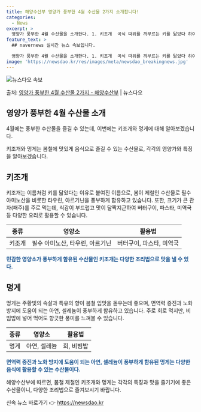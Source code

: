 ```yaml
---
title: 해양수산부 영양가 풍부한 4월 수산물 2가지 소개합니다!
categories:
  - News
excerpt: >
  영양가 풍부한 4월 수산물을 소개한다. 1. 키조개  곡식 따위를 까부르는 키를 닮았다 하여 붙여진 이름 키…
feature_text: >
  ## navernews 실시간 뉴스 속보입니다.

  영양가 풍부한 4월 수산물을 소개한다. 1. 키조개  곡식 따위를 까부르는 키를 닮았다 하여 붙여진 이름 키…
image: 'https://newsdao.kr/res/images/meta/newsdao_breakingnews.jpg'
---
```


![뉴스다오 속보](https://newsdao.kr/res/images/meta/newsdao_breakingnews.jpg)

<p>출처: <a href="https://newsdao.kr/3537" rel="dofollow">영양가 풍부한 4월 수산물 2가지 - 해양수산부</a> | 뉴스다오</p>

<h2 data-ke-size="size26">영양가 풍부한 4월 수산물 소개</h2>

4월에는 풍부한 수산물을 즐길 수 있는데, 이번에는 키조개와 멍게에 대해 알아보겠습니다.

<p data-ke-size="size16">키조개와 멍게는 봄철에 맛있게 음식으로 즐길 수 있는 수산물로, 각각의 영양가와 특징을 알아보겠습니다.</p>

<h2 data-ke-size="size24">키조개</h2>

<p data-ke-size="size16">키조개는 이름처럼 키를 닮았다는 이유로 붙여진 이름으로, 봄이 제철인 수산물로 필수 아미노산을 비롯한 타우린, 아르기닌을 풍부하게 함유하고 있습니다. 또한, 크기가 큰 관자(패주)를 주로 먹는데, 식감이 부드럽고 맛이 달짝지근하여 버터구이, 파스타, 미역국 등 다양한 요리로 활용할 수 있습니다.</p>

<table>
<thead>
<tr>
<th style="text-align: center;">종류</th>
<th style="text-align: center;">영양소</th>
<th style="text-align: center;">활용법</th>
</tr>
</thead>
<tbody>
<tr>
<td style="text-align: center;">키조개</td>
<td style="text-align: center;">필수 아미노산, 타우린, 아르기닌</td>
<td style="text-align: center;">버터구이, 파스타, 미역국</td>
</tr>
</tbody>
</table>

<b><span style="color: #1a5490;">민감한 영양소가 풍부하게 함유된 수산물인 키조개는 다양한 조리법으로 맛을 낼 수 있다.</span></b>

<h2 data-ke-size="size24">멍게</h2>

<p data-ke-size="size16">멍게는 주황빛의 속살과 특유의 향이 봄철 입맛을 돋우는데 좋으며, 면역력 증진과 노화 방지에 도움이 되는 아연, 셀레늄이 풍부하게 함유하고 있습니다. 주로 회로 먹지만, 비빔밥에 넣어 먹어도 향긋한 풍미를 느껴볼 수 있습니다.</p>

<table>
<thead>
<tr>
<th style="text-align: center;">종류</th>
<th style="text-align: center;">영양소</th>
<th style="text-align: center;">활용법</th>
</tr>
</thead>
<tbody>
<tr>
<td style="text-align: center;">멍게</td>
<td style="text-align: center;">아연, 셀레늄</td>
<td style="text-align: center;">회, 비빔밥</td>
</tr>
</tbody>
</table>

<b><span style="color: #1a5490;">면역력 증진과 노화 방지에 도움이 되는 아연, 셀레늄이 풍부하게 함유된 멍게는 다양한 음식에 활용할 수 있는 수산물이다.</span></b>

해양수산부에 따르면, 봄철 제철인 키조개와 멍게는 각각의 특징과 맛을 즐기기에 좋은 수산물이니, 다양한 조리법으로 즐겨보시기 바랍니다. 

신속 뉴스 바로가기 👉 <a href="https://newsdao.kr" rel="dofollow">https://newsdao.kr</a>


